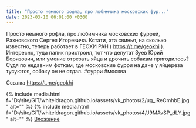 ```yaml
---
title: "Просто немного рофла, про любимчика московских фур..."
date: 2023-03-10 06:01:00 +0300
---
```


Просто немного рофла, про любимчика московских фуррей, Рахновского Сергея Игоревича.
Кстати, эта свинья, на сколько известно, теперь работает в ГЕОХИ РАН ( https://t.me/geokhi ). Интересно, туда папик пристроил, тот что депутат Зуев Юрий Боризович, или умение отрезать яйца и дрочить собакам пригодилось?
Судя по недавним фоткам, где московские фурри на даче у яйцереза тусуются, собаку он не отдал.
#фурри #москва


Ссылка
https://t.me/geokhi

{% include media.html f="D:/site/GiT/whiteldragon.github.io/assets/vk_photos/2/ug_iReCmhbE.jpg" alt="" %}
{% include media.html f="D:/site/GiT/whiteldragon.github.io/assets/vk_photos/4/J9MAvSP_dLY.jpg" alt="" %}
[Вложение](https://t.me/geokhi)
